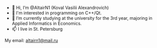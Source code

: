 - 👋 Hi, I’m @AltairN1 (Koval Vasilii Alexandrovich)
- 👀 I'm interested in programming on C++/Qt.
- 🌱 I’m currently studying at the university for the 3rd year, majoring in Applied Informatics in Economics.
- 📫 I live in St. Petersburg

My email: altairn1@mail.ru

<!---
AltairN1/AltairN1 is a ✨ special ✨ repository because its `README.md` (this file) appears on your GitHub profile.
You can click the Preview link to take a look at your changes.
--->
